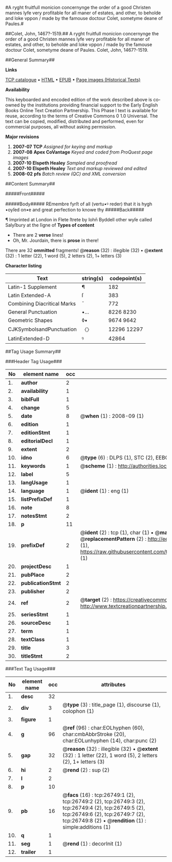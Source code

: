 #A ryght fruitfull monicion concernynge the order of a good Christen mannes lyfe very profitable for all maner of estates, and other, to beholde and loke vppon / made by the famouse doctour Colet, sometyme deane of Paules.#

##Colet, John, 1467?-1519.##
A ryght fruitfull monicion concernynge the order of a good Christen mannes lyfe very profitable for all maner of estates, and other, to beholde and loke vppon / made by the famouse doctour Colet, sometyme deane of Paules.
Colet, John, 1467?-1519.

##General Summary##

**Links**

[TCP catalogue](http://www.ota.ox.ac.uk/tcp/)  • 
[HTML](http://tei.it.ox.ac.uk/tcp/Texts-HTML/free/A19/A19137.html)  • 
[EPUB](http://tei.it.ox.ac.uk/tcp/Texts-EPUB/free/A19/A19137.epub) • 
[Page images (Historical Texts)](https://data.historicaltexts.jisc.ac.uk/view?pubId=eebo-23592945e&pageId=eebo-23592945e-26749-1)

**Availability**

This keyboarded and encoded edition of the
	       work described above is co-owned by the institutions
	       providing financial support to the Early English Books
	       Online Text Creation Partnership. This Phase I text is
	       available for reuse, according to the terms of Creative
	       Commons 0 1.0 Universal. The text can be copied,
	       modified, distributed and performed, even for
	       commercial purposes, all without asking permission.

**Major revisions**

1. __2007-07__ __TCP__ *Assigned for keying and markup*
1. __2007-08__ __Apex CoVantage__ *Keyed and coded from ProQuest page images*
1. __2007-10__ __Elspeth Healey__ *Sampled and proofread*
1. __2007-10__ __Elspeth Healey__ *Text and markup reviewed and edited*
1. __2008-02__ __pfs__ *Batch review (QC) and XML conversion*

##Content Summary##

#####Front#####

#####Body#####
REmembre fyrſt of all (vertu•ꝰ reder) that it is hygh •oyſed on•e and great perfection to knowe thy 
#####Back#####

¶ Imprinted at London in Flete ſtrete by Iohn̄ Byddell other wyſe called Salyſbury at the ſigne of 
**Types of content**

  * There are 2 **verse** lines!
  * Oh, Mr. Jourdain, there is **prose** in there!

There are 32 **ommitted** fragments! 
 @__reason__ (32) : illegible (32)  •  @__extent__ (32) : 1 letter (22), 1 word (5), 2 letters (2), 1+ letters (3)

**Character listing**


|Text|string(s)|codepoint(s)|
|---|---|---|
|Latin-1 Supplement|¶|182|
|Latin Extended-A|ſ|383|
|Combining             Diacritical Marks|̄|772|
|General Punctuation|•…|8226 8230|
|Geometric Shapes|◊▪|9674 9642|
|CJKSymbolsandPunctuation|〈〉|12296 12297|
|LatinExtended-D|ꝰ|42864|

##Tag Usage Summary##

###Header Tag Usage###

|No|element name|occ|attributes|
|---|---|---|---|
|1.|__author__|2||
|2.|__availability__|1||
|3.|__biblFull__|1||
|4.|__change__|5||
|5.|__date__|8| @__when__ (1) : 2008-09 (1)|
|6.|__edition__|1||
|7.|__editionStmt__|1||
|8.|__editorialDecl__|1||
|9.|__extent__|2||
|10.|__idno__|6| @__type__ (6) : DLPS (1), STC (2), EEBO-CITATION (1), OCLC (1), VID (1)|
|11.|__keywords__|1| @__scheme__ (1) : http://authorities.loc.gov/ (1)|
|12.|__label__|5||
|13.|__langUsage__|1||
|14.|__language__|1| @__ident__ (1) : eng (1)|
|15.|__listPrefixDef__|1||
|16.|__note__|8||
|17.|__notesStmt__|2||
|18.|__p__|11||
|19.|__prefixDef__|2| @__ident__ (2) : tcp (1), char (1)  •  @__matchPattern__ (2) : ([0-9\-]+):([0-9IVX]+) (1), (.+) (1)  •  @__replacementPattern__ (2) : http://eebo.chadwyck.com/downloadtiff?vid=$1&page=$2 (1), https://raw.githubusercontent.com/textcreationpartnership/Texts/master/tcpchars.xml#$1 (1)|
|20.|__projectDesc__|1||
|21.|__pubPlace__|2||
|22.|__publicationStmt__|2||
|23.|__publisher__|2||
|24.|__ref__|2| @__target__ (2) : https://creativecommons.org/publicdomain/zero/1.0/ (1), http://www.textcreationpartnership.org/docs/. (1)|
|25.|__seriesStmt__|1||
|26.|__sourceDesc__|1||
|27.|__term__|1||
|28.|__textClass__|1||
|29.|__title__|3||
|30.|__titleStmt__|2||


###Text Tag Usage###

|No|element name|occ|attributes|
|---|---|---|---|
|1.|__desc__|32||
|2.|__div__|3| @__type__ (3) : title_page (1), discourse (1), colophon (1)|
|3.|__figure__|1||
|4.|__g__|96| @__ref__ (96) : char:EOLhyphen (60), char:cmbAbbrStroke (20), char:EOLunhyphen (14), char:punc (2)|
|5.|__gap__|32| @__reason__ (32) : illegible (32)  •  @__extent__ (32) : 1 letter (22), 1 word (5), 2 letters (2), 1+ letters (3)|
|6.|__hi__|2| @__rend__ (2) : sup (2)|
|7.|__l__|2||
|8.|__p__|10||
|9.|__pb__|16| @__facs__ (16) : tcp:26749:1 (2), tcp:26749:2 (2), tcp:26749:3 (2), tcp:26749:4 (2), tcp:26749:5 (2), tcp:26749:6 (2), tcp:26749:7 (2), tcp:26749:8 (2)  •  @__rendition__ (1) : simple:additions (1)|
|10.|__q__|1||
|11.|__seg__|1| @__rend__ (1) : decorInit (1)|
|12.|__trailer__|1||
